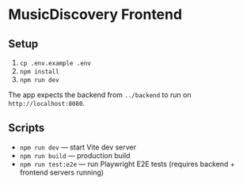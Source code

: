 # MusicDiscovery Frontend

## Setup
1. `cp .env.example .env`
2. `npm install`
3. `npm run dev`

The app expects the backend from `../backend` to run on `http://localhost:8080`.

## Scripts
- `npm run dev` — start Vite dev server
- `npm run build` — production build
- `npm run test:e2e` — run Playwright E2E tests (requires backend + frontend servers running)
